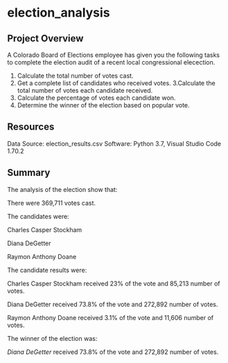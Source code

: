 # election_analysis


## Project Overview
A Colorado Board of Elections employee has given you the following tasks to complete the election audit of a recent local congressional elecection.

1. Calculate the total number of votes cast.
2. Get a complete list of candidates who received votes.
3.Calculate the total number of votes each candidate received.
4. Calculate the percentage of votes each candidate won.
5. Determine the winner of the election based on popular vote.

## Resources
Data Source: election_results.csv
Software: Python 3.7, Visual Studio Code 1.70.2

## Summary
The analysis of the election show that:

There were 369,711 votes cast.

The candidates were:

  Charles Casper Stockham
  
  Diana DeGetter
  
  Raymon Anthony Doane
  
The candidate results were:

  Charles Casper Stockham received 23% of the vote and 85,213 number of votes.
  
  Diana DeGetter received 73.8% of the vote and 272,892 number of votes.
  
  Raymon Anthony Doane received 3.1% of the vote and 11,606 number of votes.
  
The winner of the election was:

  *Diana DeGetter* received 73.8% of the vote and 272,892 number of votes.

